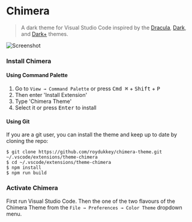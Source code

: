 # Chimera
> A dark theme for Visual Studio Code inspired by the [Dracula](https://draculatheme.com), [Dark](https://github.com/Microsoft/vscode/tree/master/extensions/theme-defaults/themes), and [Dark+](https://github.com/Microsoft/vscode/tree/master/extensions/theme-defaults/themes) themes.

![Screenshot](https://roydukkey.github.io/assets/images/chimera-theme-screenshot.png)

### Install Chimera

#### Using Command Palette

1. Go to `View → Command Palette` or press <kbd>Cmd ⌘</kbd> + <kbd>Shift</kbd> + <kbd>P</kbd>
2. Then enter 'Install Extension'
3. Type 'Chimera Theme'
4. Select it or press <kbd>Enter</kbd> to install

#### Using Git

If you are a git user, you can install the theme and keep up to date by cloning the repo:

```
$ git clone https://github.com/roydukkey/chimera-theme.git ~/.vscode/extensions/theme-chimera
$ cd ~/.vscode/extensions/theme-chimera
$ npm install
$ npm run build
```

### Activate Chimera

First run Visual Studio Code. Then the one of the two flavours of the Chimera Theme from the `File → Preferences → Color Theme` dropdown menu.
